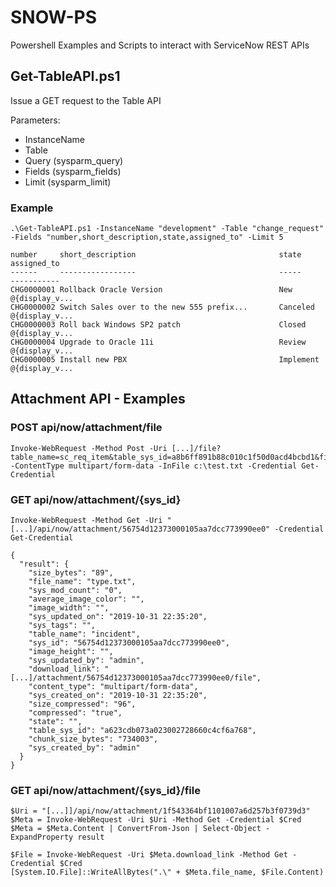 # SNOW-PS
Powershell Examples and Scripts to interact with ServiceNow REST APIs

## Get-TableAPI.ps1
Issue a GET request to the Table API

Parameters:
* InstanceName
* Table
* Query (sysparm_query)
* Fields (sysparm_fields)
* Limit (sysparm_limit)
### Example
```
.\Get-TableAPI.ps1 -InstanceName "development" -Table "change_request" -Fields "number,short_description,state,assigned_to" -Limit 5

number     short_description                                state     assigned_to   
------     -----------------                                -----     -----------   
CHG0000001 Rollback Oracle Version                          New       @{display_v...
CHG0000002 Switch Sales over to the new 555 prefix...       Canceled  @{display_v...
CHG0000003 Roll back Windows SP2 patch                      Closed    @{display_v...
CHG0000004 Upgrade to Oracle 11i                            Review    @{display_v...
CHG0000005 Install new PBX                                  Implement @{display_v...
```

## Attachment API - Examples
### POST api/now/attachment/file
```
Invoke-WebRequest -Method Post -Uri [...]/file?table_name=sc_req_item&table_sys_id=a8b6ff891b88c010c1f50d0acd4bcbd1&file_name=test.txt -ContentType multipart/form-data -InFile c:\test.txt -Credential Get-Credential
```

### GET api/now/attachment/{sys_id}
```
Invoke-WebRequest -Method Get -Uri "[...]/api/now/attachment/56754d12373000105aa7dcc773990ee0" -Credential Get-Credential

{
  "result": {
    "size_bytes": "89",
    "file_name": "type.txt",
    "sys_mod_count": "0",
    "average_image_color": "",
    "image_width": "",
    "sys_updated_on": "2019-10-31 22:35:20",
    "sys_tags": "",
    "table_name": "incident",
    "sys_id": "56754d12373000105aa7dcc773990ee0",
    "image_height": "",
    "sys_updated_by": "admin",
    "download_link": "[...]/attachment/56754d12373000105aa7dcc773990ee0/file",
    "content_type": "multipart/form-data",
    "sys_created_on": "2019-10-31 22:35:20",
    "size_compressed": "96",
    "compressed": "true",
    "state": "",
    "table_sys_id": "a623cdb073a023002728660c4cf6a768",
    "chunk_size_bytes": "734003",
    "sys_created_by": "admin"
  }
}
```

### GET api/now/attachment/{sys_id}/file

```
$Uri = "[...]]/api/now/attachment/1f543364bf1101007a6d257b3f0739d3"
$Meta = Invoke-WebRequest -Uri $Uri -Method Get -Credential $Cred
$Meta = $Meta.Content | ConvertFrom-Json | Select-Object -ExpandProperty result

$File = Invoke-WebRequest -Uri $Meta.download_link -Method Get -Credential $Cred
[System.IO.File]::WriteAllBytes(".\" + $Meta.file_name, $File.Content)
```